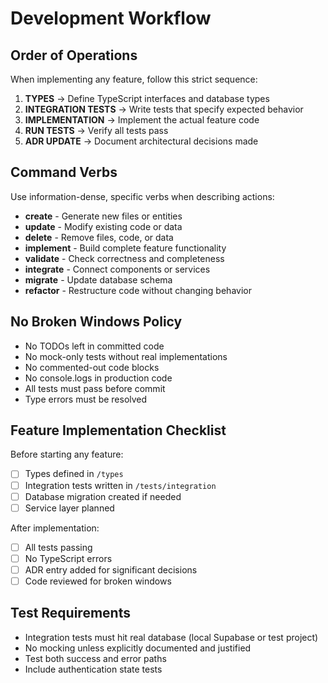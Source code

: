 # Development Workflow

## Order of Operations

When implementing any feature, follow this strict sequence:

1. **TYPES** → Define TypeScript interfaces and database types
2. **INTEGRATION TESTS** → Write tests that specify expected behavior
3. **IMPLEMENTATION** → Implement the actual feature code
4. **RUN TESTS** → Verify all tests pass
5. **ADR UPDATE** → Document architectural decisions made

## Command Verbs

Use information-dense, specific verbs when describing actions:

- **create** - Generate new files or entities
- **update** - Modify existing code or data
- **delete** - Remove files, code, or data
- **implement** - Build complete feature functionality
- **validate** - Check correctness and completeness
- **integrate** - Connect components or services
- **migrate** - Update database schema
- **refactor** - Restructure code without changing behavior

## No Broken Windows Policy

- No TODOs left in committed code
- No mock-only tests without real implementations
- No commented-out code blocks
- No console.logs in production code
- All tests must pass before commit
- Type errors must be resolved

## Feature Implementation Checklist

Before starting any feature:
- [ ] Types defined in `/types`
- [ ] Integration tests written in `/tests/integration`
- [ ] Database migration created if needed
- [ ] Service layer planned

After implementation:
- [ ] All tests passing
- [ ] No TypeScript errors
- [ ] ADR entry added for significant decisions
- [ ] Code reviewed for broken windows

## Test Requirements

- Integration tests must hit real database (local Supabase or test project)
- No mocking unless explicitly documented and justified
- Test both success and error paths
- Include authentication state tests